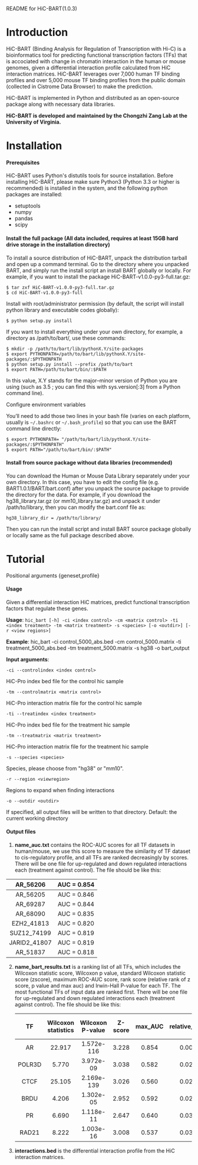 
README for HiC-BART(1.0.3)

Introduction
============

HiC-BART (Binding Analysis for Regulation of Transcription with Hi-C) is a bioinformatics tool for predicting functional transcription factors (TFs) that is accociated with change in chromatin interaction in the human or mouse genomes, given a differential interaction profile calculated from HiC interaction matrices. HiC-BART leverages over 7,000 human TF binding profiles and over 5,000 mouse TF binding profiles from the public domain (collected in Cistrome Data Browser) to make the prediction.

HiC-BART is implemented in Python and distributed as an open-source package along with necessary data libraries.

**HiC-BART is developed and maintained by the Chongzhi Zang Lab at the University of Virginia.**



# Installation
#### Prerequisites

HiC-BART uses Python's distutils tools for source installation. Before installing HiC-BART, please make sure Python3 (Python 3.3 or higher is recommended) is installed in the system, and the following python packages are installed:

- setuptools
- numpy
- pandas
- scipy

#### Install the full package (All data included, requires at least 15GB hard drive storage in the installation directory)

To install a source distribution of HiC-BART, unpack the distribution tarball and open up a command terminal. Go to the directory where you unpacked BART, and simply run the install script an install BART globally or locally. For example, if you want to install the package HiC-BART-v1.0.0-py3-full.tar.gz:

```shell
$ tar zxf HiC-BART-v1.0.0-py3-full.tar.gz
$ cd HiC-BART-v1.0.0-py3-full
```

Install with root/administrator permission (by default, the script will install python library and executable codes globally):

```shell
$ python setup.py install
```

If you want to install everything under your own directory, for example, a directory as /path/to/bart/, use these commands:

```shell
$ mkdir -p /path/to/bart/lib/pythonX.Y/site-packages 
$ export PYTHONPATH=/path/to/bart/lib/pythonX.Y/site-packages/:$PYTHONPATH 
$ python setup.py install --prefix /path/to/bart 
$ export PATH=/path/to/bart/bin/:$PATH
```

In this value, X.Y stands for the major–minor version of Python you are using (such as 3.5 ; you can find this with sys.version[:3] from a Python command line).

Configure environment variables

You’ll need to add those two lines in your bash file (varies on each platform, usually is `~/.bashrc` or `~/.bash_profile`) so that you can use the BART command line directly:

```shell
$ export PYTHONPATH= "/path/to/bart/lib/pythonX.Y/site-packages/:$PYTHONPATH"
$ export PATH="/path/to/bart/bin/:$PATH"
```



#### Install from source package without data libraries (recommended)

You can download the Human or Mouse Data Library separately under your own directory. In this case, you have to edit the config file (e.g. BART1.0.1/BART/bart.conf) after you unpack the source package to provide the directory for the data. For example, if you download the hg38_library.tar.gz (or mm10_library.tar.gz) and unpack it under /path/to/library, then you can modify the bart.conf file as:

`hg38_library_dir = /path/to/library/`

Then you can run the install script and install BART source package globally or locally same as the full package described above.



# Tutorial
Positional arguments {geneset,profile}


#### Usage

Given a differential interaction HiC matrices, predict functional transcription factors that regulate these genes.

**Usage**:	`hic_bart [-h] -ci <index control> -cm <matrix control> -ti <index treatment> -tm <matrix treatment> -s <species> [-o <outdir>] [-r <view regions>]`

**Example**:	hic_bart -ci control_5000_abs.bed -cm control_5000.matrix -ti treatment_5000_abs.bed -tm treatment_5000.matrix -s hg38 -o bart_output

**Input arguments**:

`-ci --controlindex <index control>`

HiC-Pro index bed file for the control hic sample

`-tm --controlmatrix <matrix control>`

HiC-Pro interaction matrix file for the control hic sample

`-ti --treatindex <index treatment>`

HiC-Pro index bed file for the treatment hic sample

`-tm --treatmatrix <matrix treatment>`

HiC-Pro interaction matrix file for the treatment hic sample

`-s --species <species>`

Species, please choose from "hg38" or "mm10".

`-r --region <viewregion>`

Regions to expand when finding interactions


`-o --outdir <outdir>`

If specified, all output files will be written to that directory. Default: the current working directory





#### Output files

1. **name_auc.txt** contains the ROC-AUC scores for all TF datasets in human/mouse, we use this score to measure the similarity of TF dataset to cis-regulatory profile, and all TFs are ranked decreasingly by scores. There will be one file for up-regulated and down regulated interactions each (treatment against control). The file should be like this:

|   AR_56206   | AUC = 0.854 |
| :----------: | :---------: |
|   AR_56205   | AUC = 0.846 |
|   AR_69287   | AUC = 0.844 |
|   AR_68090   | AUC = 0.835 |
|  EZH2_41813  | AUC = 0.820 |
| SUZ12_74199  | AUC = 0.819 |
| JARID2_41807 | AUC = 0.819 |
|   AR_51837   | AUC = 0.818 |

2. **name_bart_results.txt** is a ranking list of all TFs, which includes the Wilcoxon statistic score, Wilcoxon p value, standard Wilcoxon statistic score (zscore), maximum ROC-AUC score, rank score (relative rank of z score, p value and max auc) and Irwin-Hall P-value for each TF. The most functional TFs of input data are ranked first. There will be one file for up-regulated and down regulated interactions each (treatment against control).  The file should be like this:

   |   TF   | Wilcoxon statistics | Wilcoxon P-value | Z-score | max_AUC | relative_rank | Irwin-Hall P-value |
   | :----: | :-----------------: | :--------------: | :-----: | :-----: | :-----------: | ------------------ |
   |   AR   |       22.917        |    1.572e-116    |  3.228  |  0.854  |     0.004     | 3.126e-07          |
   | POLR3D |        5.770        |    3.972e-09     |  3.038  |  0.582  |     0.021     | 4.125e-05          |
   |  CTCF  |       25.105        |    2.169e-139    |  3.026  |  0.560  |     0.023     | 5.332e-05          |
   |  BRDU  |        4.206        |    1.302e-05     |  2.952  |  0.592  |     0.025     | 7.065e-05          |
   |   PR   |        6.690        |    1.118e-11     |  2.647  |  0.640  |     0.030     | 1.158e-04          |
   | RAD21  |        8.222        |    1.003e-16     |  3.008  |  0.537  |     0.034     | 1.712e-04          |

3. **interactions.bed** is the differential interaction profile from the HiC interaction matrices.